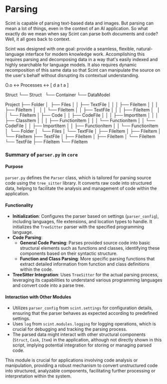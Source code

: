 # Parsing

Scint is capable of parsing text-based data and images. But parsing can mean a lot of things, even in the context of an AI application. So what exactly do we mean when say Scint can parse both documents and code? Well, it all goes back to context.

Scint was designed with one goal: provide a seamless, flexible, natural-language interface for modern knowledge work. Accomplishing this requires parsing and decomposing data in a way that's easily indexed and highly searchable for language models. It also requires dynamic recomposition of this same data so that Scint can manipulate the source on the user's behalf without disrupting its contextual understanding.


O.o <-> Processes <-> [ d a t a ]

Struct
└── Struct
    └── Container
        └── DataModel

Project
├── Folder
│   ├── Files
│   │   ├── TextFile
│   │   │   ├── FileItem
│   │   │   ├── FileItem
│   │   │   └── FileItem
│   │   ├── TextFile
│   │   │   ├── FileItem
│   │   │   └── FileItem
│   ├── Code
│   │   ├── CodeFile
│   │   │   ├── ImportItem
│   │   │   ├── ClassItem
│   │   │   ├── FunctionItem
│   │   │   └── FunctionItem
│   │   └── CodeFile
│   │       ├── ImportItem
│   │      ├── FunctionItem
│   │       └── FunctionItem
│   └── Folder
│       └── Files
│           └── TextFile
│               ├── FileItem
│               ├── FileItem
│               └── FileItem
├── TextFile
│   ├── FileItem
│   ├── FileItem
│   └── FileItem
└── TextFile
    ├── FileItem
    └── FileItem


### Summary of `parser.py` in `core`

#### Purpose
`parser.py` defines the `Parser` class, which is tailored for parsing source code using the `tree_sitter` library. It converts raw code into structured data, helping to facilitate the analysis and management of code within the application.

#### Functionality
- **Initialization**: Configures the parser based on settings (`parser_config`), including languages, file extensions, and location types to handle. It initializes the `TreeSitter` parser with the specified programming language.
- **Code Parsing**:
    - **General Code Parsing**: Parses provided source code into basic structural elements such as functions and classes, identifying these components based on their syntactic structure.
    - **Function and Class Parsing**: More specific parsing functions that extract detailed information from function and class definitions within the code.
- **TreeSitter Integration**: Uses `TreeSitter` for the actual parsing process, leveraging its capabilities to understand various programming languages and convert code into a parse tree.

#### Interaction with Other Modules
- Utilizes `parser_config` from `scint.settings` for configuration details, ensuring that the parser behaves as expected according to predefined settings.
- Uses `log` from `scint.modules.logging` for logging operations, which is crucial for debugging and tracking the parsing process.
- The parsed data might interact with other structural components (`Struct`, `Cask`, `Item`) in the application, although not directly shown in this script, implying potential integration for storing or managing parsed code.

This module is crucial for applications involving code analysis or manipulation, providing a robust mechanism to convert unstructured code into structured, analyzable components, facilitating further processing or interpretation within the system.
